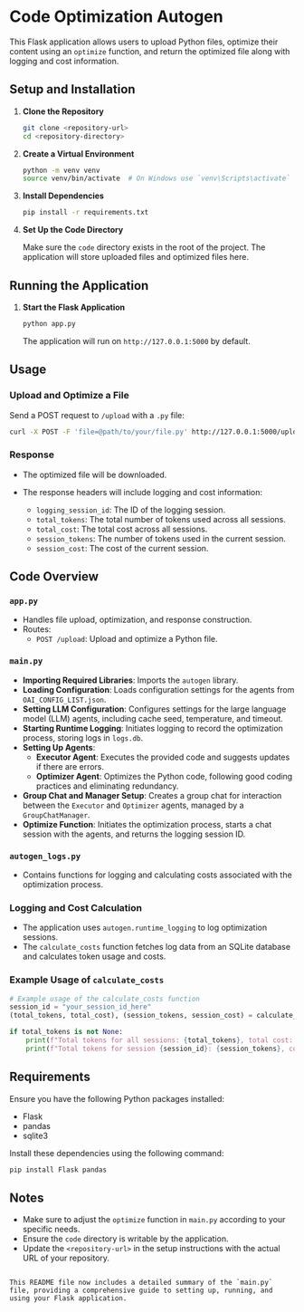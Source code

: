 # Code Optimization Autogen

This Flask application allows users to upload Python files, optimize their content using an `optimize` function, and return the optimized file along with logging and cost information.

## Setup and Installation

1. **Clone the Repository**

   ```bash
   git clone <repository-url>
   cd <repository-directory>
   ```

2. **Create a Virtual Environment**

   ```bash
   python -m venv venv
   source venv/bin/activate  # On Windows use `venv\Scripts\activate`
   ```

3. **Install Dependencies**

   ```bash
   pip install -r requirements.txt
   ```

4. **Set Up the Code Directory**

   Make sure the `code` directory exists in the root of the project. The application will store uploaded files and optimized files here.

## Running the Application

1. **Start the Flask Application**

   ```bash
   python app.py
   ```

   The application will run on `http://127.0.0.1:5000` by default.

## Usage

### Upload and Optimize a File

Send a POST request to `/upload` with a `.py` file:

```bash
curl -X POST -F 'file=@path/to/your/file.py' http://127.0.0.1:5000/upload -o optimized.py
```

### Response

- The optimized file will be downloaded.
- The response headers will include logging and cost information:

  - `logging_session_id`: The ID of the logging session.
  - `total_tokens`: The total number of tokens used across all sessions.
  - `total_cost`: The total cost across all sessions.
  - `session_tokens`: The number of tokens used in the current session.
  - `session_cost`: The cost of the current session.

## Code Overview

### `app.py`

- Handles file upload, optimization, and response construction.
- Routes:
  - `POST /upload`: Upload and optimize a Python file.

### `main.py`

- **Importing Required Libraries**: Imports the `autogen` library.
- **Loading Configuration**: Loads configuration settings for the agents from `OAI_CONFIG_LIST.json`.
- **Setting LLM Configuration**: Configures settings for the large language model (LLM) agents, including cache seed, temperature, and timeout.
- **Starting Runtime Logging**: Initiates logging to record the optimization process, storing logs in `logs.db`.
- **Setting Up Agents**:
  - **Executor Agent**: Executes the provided code and suggests updates if there are errors.
  - **Optimizer Agent**: Optimizes the Python code, following good coding practices and eliminating redundancy.
- **Group Chat and Manager Setup**: Creates a group chat for interaction between the `Executor` and `Optimizer` agents, managed by a `GroupChatManager`.
- **Optimize Function**: Initiates the optimization process, starts a chat session with the agents, and returns the logging session ID.

### `autogen_logs.py`

- Contains functions for logging and calculating costs associated with the optimization process.

### Logging and Cost Calculation

- The application uses `autogen.runtime_logging` to log optimization sessions.
- The `calculate_costs` function fetches log data from an SQLite database and calculates token usage and costs.

### Example Usage of `calculate_costs`

```python
# Example usage of the calculate_costs function
session_id = "your_session_id_here"
(total_tokens, total_cost), (session_tokens, session_cost) = calculate_costs(session_id)

if total_tokens is not None:
    print(f"Total tokens for all sessions: {total_tokens}, total cost: {total_cost}")
    print(f"Total tokens for session {session_id}: {session_tokens}, cost: {session_cost}")
```

## Requirements

Ensure you have the following Python packages installed:

- Flask
- pandas
- sqlite3

Install these dependencies using the following command:

```bash
pip install Flask pandas
```

## Notes

- Make sure to adjust the `optimize` function in `main.py` according to your specific needs.
- Ensure the `code` directory is writable by the application.
- Update the `<repository-url>` in the setup instructions with the actual URL of your repository.
```

This README file now includes a detailed summary of the `main.py` file, providing a comprehensive guide to setting up, running, and using your Flask application.
